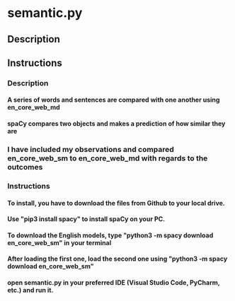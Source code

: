 # semantic.py

## Description
## Instructions

### Description
#### A series of words and sentences are compared with one another using en_core_web_md
#### spaCy compares two objects and makes a prediction of how similar they are
### I have included my observations and compared en_core_web_sm to en_core_web_md with regards to the outcomes

### Instructions
#### To install, you have to download the files from Github to your local drive.
#### Use "pip3 install spacy" to install spaCy on your PC.
#### To download the English models, type "python3 -m spacy download en_core_web_sm" in your terminal
#### After loading the first one, load the second one using "python3 -m spacy download en_core_web_sm"
#### open semantic.py in your preferred IDE (Visual Studio Code, PyCharm, etc.) and run it.
